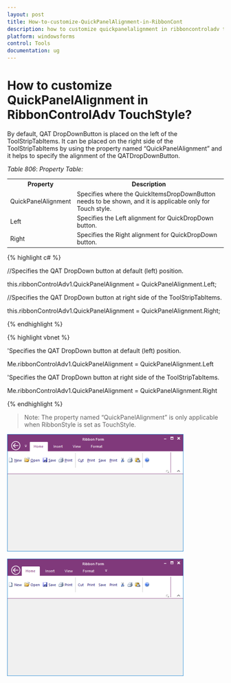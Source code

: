 ```yaml
---
layout: post
title: How-to-customize-QuickPanelAlignment-in-RibbonCont
description: how to customize quickpanelalignment in ribboncontroladv touchstyle?
platform: windowsforms
control: Tools
documentation: ug
---
```


# How to customize QuickPanelAlignment in RibbonControlAdv TouchStyle?

By default, QAT DropDownButton is placed on the left of the ToolStripTabItems. It can be placed on the right side of the ToolStripTabItems by using the property named “QuickPanelAlignment” and it helps to specify the alignment of the QATDropDownButton.

_Table_ _806_: _Property Table:_

<table>
<tr>
<th>
Property</th><th>
Description</th></tr>
<tr>
<td>
QuickPanelAlignment</td><td>
Specifies where the QuickItemsDropDownButton needs to be shown, and it is applicable only for Touch style.</td></tr>
<tr>
<td>
Left</td><td>
Specifies the Left alignment for QuickDropDown button.</td></tr>
<tr>
<td>
Right</td><td>
Specifies the Right alignment for QuickDropDown button.</td></tr>
</table>


{% highlight c# %}



//Specifies the QAT DropDown button at default (left) position.

this.ribbonControlAdv1.QuickPanelAlignment = QuickPanelAlignment.Left;

//Specifies the QAT DropDown button at right side of the ToolStripTabItems.

this.ribbonControlAdv1.QuickPanelAlignment = QuickPanelAlignment.Right;

{% endhighlight %}

{% highlight vbnet %}



'Specifies the QAT DropDown button at default (left) position.

Me.ribbonControlAdv1.QuickPanelAlignment = QuickPanelAlignment.Left

'Specifies the QAT DropDown button at right side of the ToolStripTabItems.

Me.ribbonControlAdv1.QuickPanelAlignment = QuickPanelAlignment.Right

{% endhighlight %}

> Note: The property named “QuickPanelAlignment” is only applicable when RibbonStyle is set as TouchStyle.



![](How-to-customize-QuickPanelAlignment-in-RibbonCont_images/How-to-customize-QuickPanelAlignment-in-RibbonCont_img2.png)





![](How-to-customize-QuickPanelAlignment-in-RibbonCont_images/How-to-customize-QuickPanelAlignment-in-RibbonCont_img3.png)



